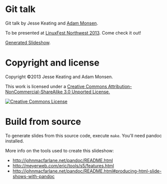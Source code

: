 # Git talk

Git talk by Jesse Keating and [Adam Monsen](http://adammonsen.com/).

To be presented at [LinuxFest Northwest
2013](http://www.linuxfestnorthwest.org/content/git-fun-and-profit). Come
check it out!

[Generated Slideshow](http://meonkeys.github.io/git-talk/).

# Copyright and license

Copyright ©2013 Jesse Keating and Adam Monsen.

This work is licensed under a [Creative Commons Attribution-NonCommercial-ShareAlike 3.0 Unported License.](http://creativecommons.org/licenses/by-nc-sa/3.0/deed.en_US)

[![Creative Commons License](http://i.creativecommons.org/l/by-nc-sa/3.0/88x31.png)](http://creativecommons.org/licenses/by-nc-sa/3.0/deed.en_US)

# Build from source

To generate slides from this source code, execute `make`. You'll need pandoc
installed.

More info on the tools used to create this slideshow:

* <http://johnmacfarlane.net/pandoc/README.html>
* <http://meyerweb.com/eric/tools/s5/features.html>
* <http://johnmacfarlane.net/pandoc/README.html#producing-html-slide-shows-with-pandoc>

